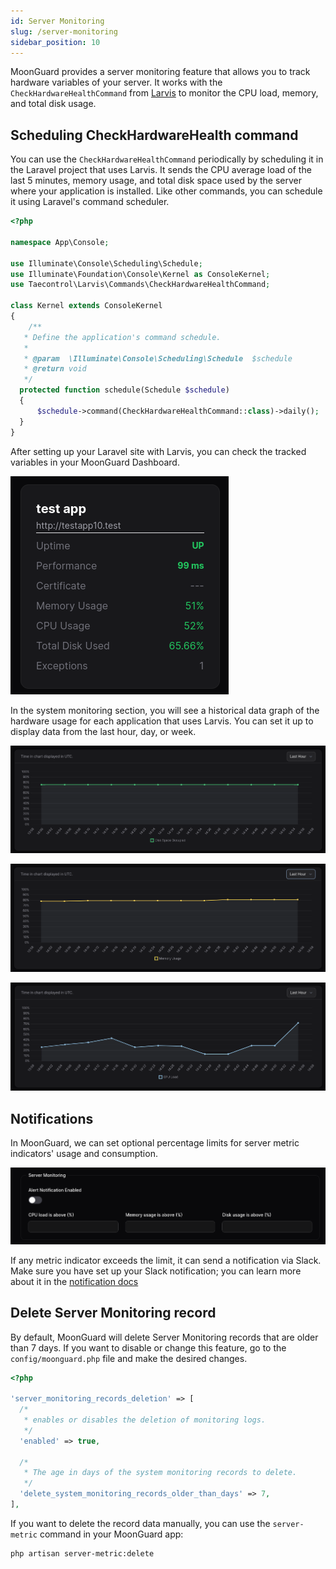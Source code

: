 ```yaml
---
id: Server Monitoring
slug: /server-monitoring
sidebar_position: 10
---
```


MoonGuard provides a server monitoring feature that allows you to track
hardware variables of your server. It works with the `CheckHardwareHealthCommand`
from [Larvis](https://github.com/taecontrol/larvis/tree/1.alpha?tab=readme-ov-file#commands)
to monitor the CPU load, memory, and total disk usage.

## Scheduling CheckHardwareHealth command

You can use the `CheckHardwareHealthCommand` periodically by scheduling it in the
Laravel project that uses Larvis. It sends the CPU average load of the last 5
minutes, memory usage, and total disk space used by the server where your
application is installed. Like other commands, you can schedule it using
Laravel's command scheduler.

```php
<?php

namespace App\Console;

use Illuminate\Console\Scheduling\Schedule;
use Illuminate\Foundation\Console\Kernel as ConsoleKernel;
use Taecontrol\Larvis\Commands\CheckHardwareHealthCommand;

class Kernel extends ConsoleKernel
{
    /**
   * Define the application's command schedule.
   *
   * @param  \Illuminate\Console\Scheduling\Schedule  $schedule
   * @return void
   */
  protected function schedule(Schedule $schedule)
  {
      $schedule->command(CheckHardwareHealthCommand::class)->daily();
  }
}
```

After setting up your Laravel site with Larvis, you can check the tracked variables in your
MoonGuard Dashboard.

![dashboard-hardware](./server-monitoring/dashboard-hardware.png)

In the system monitoring section, you will see a historical data graph of the
hardware usage for each application that uses Larvis. You can set it up to display
data from the last hour, day, or week.

![server-monitoring1](./server-monitoring/server-monitoring1.png)

![server-monitoring2](./server-monitoring/server-monitoring2.png)

![server-monitoring3](./server-monitoring/server-monitoring3.png)

## Notifications

In MoonGuard, we can set optional percentage limits for server metric
indicators' usage and consumption.


![server-monitoring-limit](./server-monitoring/server-monitoring-limit.png)

If any metric indicator exceeds the limit, it can send a notification via Slack.
Make sure you have set up your Slack notification; you can learn more about it in
the [notification docs](./notifications/notifications-slack.md)

## Delete Server Monitoring record

By default, MoonGuard will delete Server Monitoring records that are older than
7 days. If you want to disable or change this feature, go to the `config/moonguard.php`
file and make the desired changes.

```php
<?php

'server_monitoring_records_deletion' => [
  /*
   * enables or disables the deletion of monitoring logs.
   */
  'enabled' => true,

  /*
   * The age in days of the system monitoring records to delete.
   */
  'delete_system_monitoring_records_older_than_days' => 7,
],
```

If you want to delete the record data manually, you can use the `server-metric` command
in your MoonGuard app:

```bash
php artisan server-metric:delete
```

